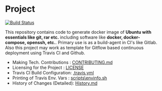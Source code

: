 # Project

[![Build Status](https://travis-ci.com/sachin-gupta/dkrhub-cinode-ubu.svg?branch=master)](https://travis-ci.com/sachin-gupta/dkrhub-cinode-ubu)

This repository contains code to generate docker image of **Ubuntu with essentials like git, rar etc.** including software like **docker, docker-compose, openssh, etc.**. Primary use is as a build-agent in CI's like Gitlab. Also this project may work as template for Gitflow based continuous deployment using Travis CI and Github.

- Making Tech. Contributions : [CONTRIBUTING.md](CONTRIBUTING.md)
- Licensing for the Project : [LICENSE](LICENSE)
- Travis CI Build Configuration: [.travis.yml](.travis.yml)
- Printing of Travis Env. Vars : [scripts\envinfo.sh](scripts\envinfo.sh)
- History of Changes (Detailed): [History.md](History.md)
